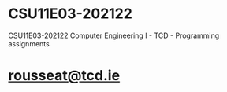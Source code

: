 # CSU11E03-202122
CSU11E03-202122 Computer Engineering I - TCD - Programming assignments

# rousseat@tcd.ie
